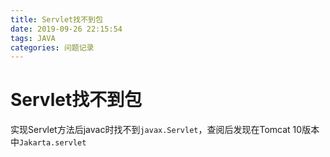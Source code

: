 ```yaml
---
title: Servlet找不到包
date: 2019-09-26 22:15:54
tags: JAVA
categories: 问题记录
---
```


# Servlet找不到包

实现Servlet方法后javac时找不到`javax.Servlet`，查阅后发现在Tomcat 10版本中`Jakarta.servlet`

